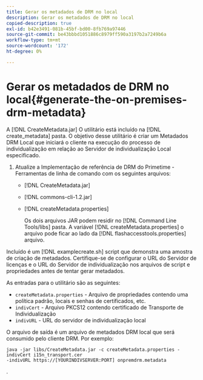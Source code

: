 ```yaml
---
title: Gerar os metadados de DRM no local
description: Gerar os metadados de DRM no local
copied-description: true
exl-id: b42e3491-081b-45bf-bd00-8fb769a97446
source-git-commit: be43bbbd1051886c8979ff590a3197b2a7249b6a
workflow-type: tm+mt
source-wordcount: '172'
ht-degree: 0%

---
```


# Gerar os metadados de DRM no local{#generate-the-on-premises-drm-metadata}

A [!DNL CreateMetadata.jar] O utilitário está incluído na [!DNL create_metadata] pasta. O objetivo desse utilitário é criar um Metadados DRM Local que iniciará o cliente na execução do processo de individualização em relação ao Servidor de individualização Local especificado.

1. Atualize a Implementação de referência de DRM do Primetime - Ferramentas de linha de comando com os seguintes arquivos:

   * [!DNL CreateMetadata.jar]
   * [!DNL commons-cli-1.2.jar]
   * [!DNL createMetadata.properties]

      Os dois arquivos JAR podem residir no [!DNL Command Line Tools/libs] pasta. A variável [!DNL createMetadata.properties] o arquivo pode ficar ao lado da [!DNL flashaccesstools.properties] arquivo.

<!--<a id="example_2116349CA33642CD9293EAD94A532ED8"></a>-->

Incluído é um [!DNL examplecreate.sh] script que demonstra uma amostra de criação de metadados. Certifique-se de configurar o URL do Servidor de licenças e o URL do Servidor de individualização nos arquivos de script e propriedades antes de tentar gerar metadados.

As entradas para o utilitário são as seguintes:

* `createMetadata.properties` - Arquivo de propriedades contendo uma política padrão, locais e senhas de certificados, etc.
* `indivCert` - Arquivo PKCS12 contendo certificado de Transporte de Individualização
* `indivURL` - URL do servidor de individualização local

O arquivo de saída é um arquivo de metadados DRM local que será consumido pelo cliente DRM. Por exemplo:

```
java -jar libs/CreateMetadata.jar -c createMetadata.properties -indivCert i15n_transport.cer
-indivURL https://[YOURINDIVSERVER:PORT] onpremdrm.metadata
```

.
